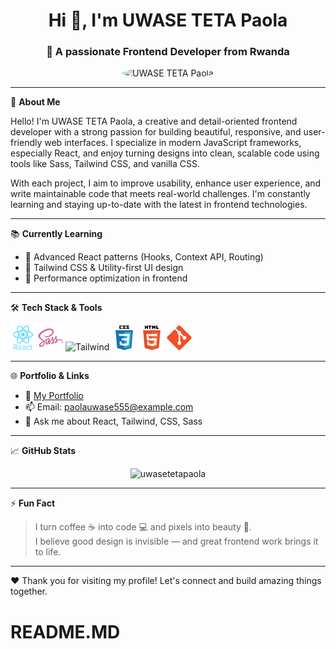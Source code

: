 <h1 align="center">Hi 👋, I'm UWASE TETA Paola</h1>
<h3 align="center">🚀 A passionate Frontend Developer from Rwanda</h3>

<p align="center">
  <img src="https://avatars.githubusercontent.com/u/your-github-id?v=4" alt="UWASE TETA Paola" width="200" style="border-radius: 50%"/>
</p>

---

🎯 **About Me**

Hello! I'm UWASE TETA Paola, a creative and detail-oriented frontend developer with a strong passion for building beautiful, responsive, and user-friendly web interfaces. I specialize in modern JavaScript frameworks, especially React, and enjoy turning designs into clean, scalable code using tools like Sass, Tailwind CSS, and vanilla CSS.

With each project, I aim to improve usability, enhance user experience, and write maintainable code that meets real-world challenges. I'm constantly learning and staying up-to-date with the latest in frontend technologies.

---

📚 **Currently Learning**
- 🔹 Advanced React patterns (Hooks, Context API, Routing)
- 🔹 Tailwind CSS & Utility-first UI design
- 🔹 Performance optimization in frontend

---

🛠️ **Tech Stack & Tools**

<p align="left">
  <img src="https://raw.githubusercontent.com/devicons/devicon/master/icons/react/react-original-wordmark.svg" alt="React" width="40" height="40"/>
  <img src="https://raw.githubusercontent.com/devicons/devicon/master/icons/sass/sass-original.svg" alt="Sass" width="40" height="40"/>
  <img src="https://www.vectorlogo.zone/logos/tailwindcss/tailwindcss-icon.svg" alt="Tailwind" width="40" height="40"/>
  <img src="https://raw.githubusercontent.com/devicons/devicon/master/icons/css3/css3-original-wordmark.svg" alt="CSS" width="40" height="40"/>
  <img src="https://raw.githubusercontent.com/devicons/devicon/master/icons/html5/html5-original-wordmark.svg" alt="HTML5" width="40" height="40"/>
  <img src="https://raw.githubusercontent.com/devicons/devicon/master/icons/git/git-original.svg" alt="Git" width="40" height="40"/>
</p>

---

🌐 **Portfolio & Links**
- 📁 [My Portfolio](https://your-portfolio-link.com)
- 📫 Email: paolauwase555@example.com
- 💬 Ask me about React, Tailwind, CSS, Sass

---

📈 **GitHub Stats**

<p align="center">
  <img src="https://github-readme-stats.vercel.app/api?username=uwasetetapaola&show_icons=true&theme=tokyonight" alt="uwasetetapaola" />
</p>

---

⚡ **Fun Fact**
> I turn coffee ☕ into code 💻 and pixels into beauty 🎨.  
I believe good design is invisible — and great frontend work brings it to life.

---

❤️ Thank you for visiting my profile! Let's connect and build amazing things together.
# README.MD
